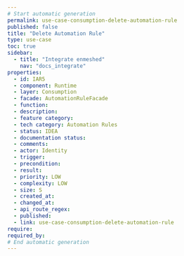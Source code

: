 ```yaml
---
# Start automatic generation
permalink: use-case-consumption-delete-automation-rule
published: false
title: "Delete Automation Rule"
type: use-case
toc: true
sidebar:
  - title: "Integrate enmeshed"
    nav: "docs_integrate"
properties:
  - id: IAR5
  - component: Runtime
  - layer: Consumption
  - facade: AutomationRuleFacade
  - function:
  - description:
  - feature category:
  - tech category: Automation Rules
  - status: IDEA
  - documentation status:
  - comments:
  - actor: Identity
  - trigger:
  - precondition:
  - result:
  - priority: LOW
  - complexity: LOW
  - size: S
  - created_at:
  - changed_at:
  - api_route_regex:
  - published:
  - link: use-case-consumption-delete-automation-rule
require:
required_by:
# End automatic generation
---
```

